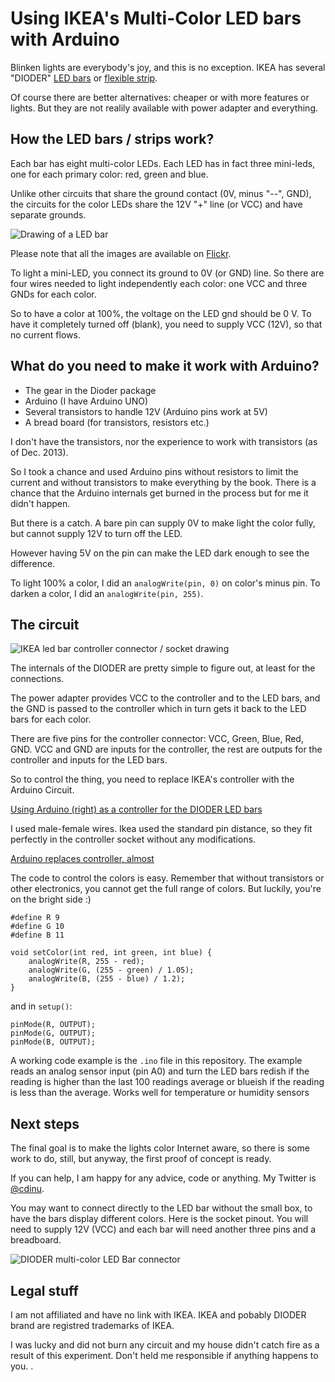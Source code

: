 Using IKEA's Multi-Color LED bars with Arduino
==============================================

Blinken lights are everybody's joy, and this is no exception. IKEA has several "DIODER" [LED bars](http://www.ikea.com/us/en/catalog/products/50192365/) or [flexible strip](http://www.ikea.com/us/en/catalog/products/60192355/).

Of course there are better alternatives: cheaper or with more features or lights. But they are not realily available with power adapter and everything.

How the LED bars / strips work?
-------------------------------

Each bar has eight multi-color LEDs. Each LED has in fact three mini-leds, one for each primary color: red, green and blue.

Unlike other circuits that share the ground contact (0V, minus "--", GND), the circuits for the color LEDs share the 12V "+" line (or VCC) and have separate grounds.

![Drawing of a LED bar](http://farm6.staticflickr.com/5517/11590764606_96f6e1b53c.jpg)

Please note that all the images are available on [Flickr](http://www.flickr.com/photos/cristiandinu/sets/72157639090497183/).

To light a mini-LED, you connect its ground to 0V (or GND) line. So there are four wires needed to light independently each color: one VCC and three GNDs for each color.

So to have a color at 100%, the voltage on the LED gnd should be 0 V. To have it completely turned off (blank), you need to supply VCC (12V), so that no current flows. 

What do you need to make it work with Arduino?
----------

* The gear in the Dioder package
* Arduino (I have Arduino UNO)
* Several transistors to handle 12V (Arduino pins work at 5V)
* A bread board (for transistors, resistors etc.)

I don't have the transistors, nor the experience to work with transistors (as of Dec. 2013). 

So I took a chance and used Arduino pins without resistors to limit the current and without transistors to make everything by the book. There is a chance that the Arduino internals get burned in the process but for me it didn't happen. 

But there is a catch. A bare pin can supply 0V to make light the color fully, but cannot supply 12V to turn off the LED.

However having 5V on the pin can make the LED dark enough to see the difference.

To light 100% a color, I did an `analogWrite(pin, 0)` on color's minus pin.
To darken a color, I did an `analogWrite(pin, 255)`.

The circuit
-----------

![IKEA led bar controller connector / socket drawing](http://farm4.staticflickr.com/3812/11590185053_15ccf2fa4a.jpg)

The internals of the DIODER are pretty simple to figure out, at least for the connections.

The power adapter provides VCC to the controller and to the LED bars, and the GND is passed to the controller which in turn gets it back to the LED bars for each color.

There are five pins for the controller connector: VCC, Green, Blue, Red, GND. VCC and GND are inputs for the controller, the rest are outputs for the controller and inputs for the LED bars.

So to control the thing, you need to replace IKEA's controller with the Arduino Circuit.
 
[Using Arduino (right) as a controller for the DIODER LED bars](http://farm6.staticflickr.com/5529/11590310344_1d2ccbea31.jpg)

I used male-female wires. Ikea used the standard pin distance, so they fit perfectly in the controller socket without any modifications.

[Arduino replaces controller, almost](http://farm8.staticflickr.com/7347/11589966785_e25516e305.jpg)

The code to control the colors is easy. Remember that without transistors or other electronics, you cannot get the full range of colors. But luckily, you're on the bright side :)


	#define R 9
	#define G 10
	#define B 11
	
	void setColor(int red, int green, int blue) {
	    analogWrite(R, 255 - red);
	    analogWrite(G, (255 - green) / 1.05);
	    analogWrite(B, (255 - blue) / 1.2);
	}


and in `setup()`:

	pinMode(R, OUTPUT);
	pinMode(G, OUTPUT);
	pinMode(B, OUTPUT);

A working code example is the `.ino` file in this repository. The example reads an analog sensor input (pin A0) and turn the LED bars redish if the reading is higher than the last 100 readings average or blueish if the reading is less than the average. Works well for temperature or humidity sensors


Next steps
----------

The final goal is to make the lights color Internet aware, so there is some work to do, still, but anyway, the first proof of concept is ready.

If you can help, I am happy for any advice, code or anything. My Twitter is [@cdinu](http://twitter.com/cdinu).

You may want to connect directly to the LED bar without the small box, to have the bars display different colors. Here is the socket pinout. You will need to supply 12V (VCC) and each bar will need another three pins and a breadboard.

![DIODER multi-color LED Bar connector](http://farm3.staticflickr.com/2866/11589982695_3bcc6aa955.jpg)

Legal stuff
-----------

I am not affiliated and have no link with IKEA. IKEA and pobably DIODER brand are registred trademarks of IKEA.

I was lucky and did not burn any circuit and my house didn't catch fire as a result of this experiment. Don't held me responsible if anything happens to you. . 
